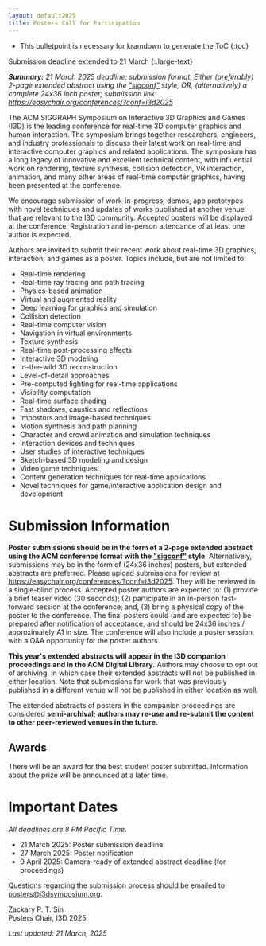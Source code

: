 ```yaml
---
layout: default2025
title: Posters Call for Participation
---
```


* This bulletpoint is necessary for kramdown to generate the ToC
{:toc}

Submission deadline extended to 21 March
{:.large-text}

*__Summary:__ 21 March 2025 deadline; submission format: Either (preferably) 2-page extended abstract using the ["sigconf"](https://www.siggraph.org/learn/instructions-authors) style, OR, (alternatively) a complete 24x36 inch poster; submission link: <https://easychair.org/conferences/?conf=i3d2025>*


The ACM SIGGRAPH Symposium on Interactive 3D Graphics and Games (I3D) is the leading conference for real-time 3D computer graphics and human interaction. The symposium brings together researchers, engineers, and industry professionals to discuss their latest work on real-time and interactive computer graphics and related applications. The symposium has a long legacy of innovative and excellent technical content, with influential work on rendering, texture synthesis, collision detection, VR interaction, animation, and many other areas of real-time computer graphics, having been presented at the conference.

We encourage submission of work-in-progress, demos, app prototypes with novel techniques and updates of works published at another venue that are relevant to the I3D community. Accepted posters will be displayed at the conference. Registration and in-person attendance of at least one author is expected.

Authors are invited to submit their recent work about real-time 3D graphics, interaction, and games as a poster. Topics include, but are not limited to:

- Real-time rendering
- Real-time ray tracing and path tracing
- Physics-based animation
- Virtual and augmented reality
- Deep learning for graphics and simulation
- Collision detection
- Real-time computer vision
- Navigation in virtual environments
- Texture synthesis
- Real-time post-processing effects
- Interactive 3D modeling
- In-the-wild 3D reconstruction
- Level-of-detail approaches
- Pre-computed lighting for real-time applications
- Visibility computation
- Real-time surface shading
- Fast shadows, caustics and reflections
- Impostors and image-based techniques
- Motion synthesis and path planning
- Character and crowd animation and simulation techniques
- Interaction devices and techniques
- User studies of interactive techniques
- Sketch-based 3D modeling and design
- Video game techniques
- Content generation techniques for real-time applications
- Novel techniques for game/interactive application design and development


# Submission Information

**Poster submissions should be in the form of a 2-page extended abstract using the ACM conference format with the ["sigconf"](https://www.siggraph.org/learn/instructions-authors) style**. Alternatively, submissions may be in the form of (24x36 inches) posters, but extended abstracts are preferred. Please upload submissions for review at <https://easychair.org/conferences/?conf=i3d2025>. They will be reviewed in a single-blind process. Accepted poster authors are expected to: (1) provide a brief teaser video (30 seconds); (2) participate in an in-person fast-forward session at the conference; and, (3) bring a physical copy of the poster to the conference. The final posters could (and are expected to) be prepared after notification of acceptance, and should be 24x36 inches / approximately A1 in size. The conference will also include a poster session, with a Q&A opportunity for the poster authors. 

**This year's extended abstracts will appear in the I3D companion proceedings and in the ACM Digital Library.** Authors may choose to opt out of archiving, in which case their extended abstracts will not be published in either location. Note that submissions for work that was previously published in a different venue will not be published in either location as well. 

The extended abstracts of posters in the companion proceedings are considered **semi-archival; authors may re-use and re-submit the content to other peer-reviewed venues in the future.**


## Awards

There will be an award for the best student poster submitted. Information about the prize will be announced at a later time.


# Important Dates

*All deadlines are 8 PM Pacific Time.*

- 21 March 2025: Poster submission deadline
- 27 March 2025: Poster notification
- 9 April 2025: Camera-ready of extended abstract deadline (for proceedings)

Questions regarding the submission process should be emailed to <posters@i3dsymposium.org>.

Zackary P. T. Sin \
Posters Chair, I3D 2025

*Last updated: 21 March, 2025*
